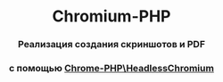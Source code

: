 <p align="center">
    <h1 align="center">Chromium-PHP</h1>
    <h3 align="center">Реализация создания скриншотов и PDF</h3>
    <h3 align="center">с помощью <a href="https://github.com/chrome-php/headless-chromium-php">Chrome-PHP\HeadlessChromium</a></h3>
    <br>
</p>